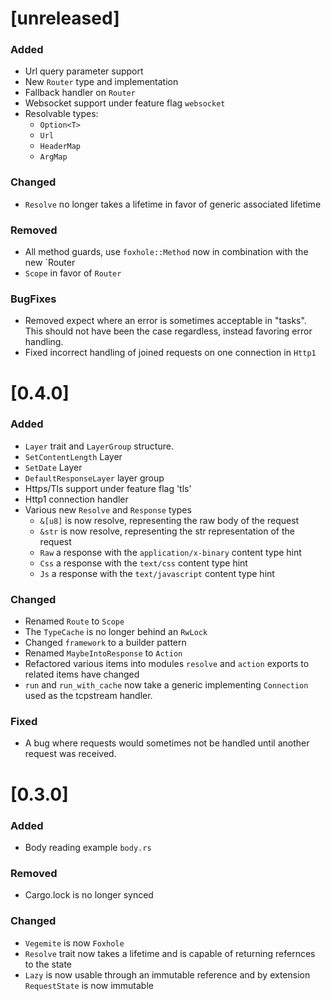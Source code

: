 # [unreleased]

### Added

- Url query parameter support
- New `Router` type and implementation
- Fallback handler on `Router`
- Websocket support under feature flag `websocket`
- Resolvable types:
  - `Option<T>`
  - `Url`
  - `HeaderMap`
  - `ArgMap`

### Changed

- `Resolve` no longer takes a lifetime in favor of generic associated lifetime

### Removed

- All method guards, use `foxhole::Method` now in combination with the new `Router
- `Scope` in favor of `Router`

### BugFixes

- Removed expect where an error is sometimes acceptable in "tasks". This should not have been the case regardless, instead favoring error handling.
- Fixed incorrect handling of joined requests on one connection in `Http1`

# [0.4.0]

### Added

- `Layer` trait and `LayerGroup` structure.
- `SetContentLength` Layer
- `SetDate` Layer
- `DefaultResponseLayer` layer group
- Https/Tls support under feature flag 'tls'
- Http1 connection handler
- Various new `Resolve` and `Response` types
  - `&[u8]` is now resolve, representing the raw body of the request
  - `&str` is now resolve, representing the str representation of the request
  - `Raw` a response with the `application/x-binary` content type hint
  - `Css` a response with the `text/css` content type hint
  - `Js` a response with the `text/javascript` content type hint

### Changed

- Renamed `Route` to `Scope`
- The `TypeCache` is no longer behind an `RwLock`
- Changed `framework` to a builder pattern
- Renamed `MaybeIntoResponse` to `Action`
- Refactored various items into modules `resolve` and `action` exports to related items have changed
- `run` and `run_with_cache` now take a generic implementing `Connection` used as the tcpstream handler.

### Fixed

- A bug where requests would sometimes not be handled until another request was received.

# [0.3.0]

### Added

- Body reading example `body.rs`

### Removed

- Cargo.lock is no longer synced

### Changed

- `Vegemite` is now `Foxhole`
- `Resolve` trait now takes a lifetime and is capable of returning refernces
  to the state
- `Lazy` is now usable through an immutable reference and by extension
  `RequestState` is now immutable

